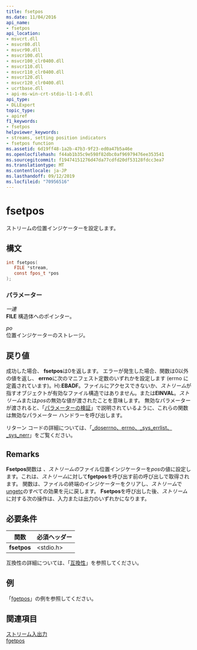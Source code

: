 ```yaml
---
title: fsetpos
ms.date: 11/04/2016
api_name:
- fsetpos
api_location:
- msvcrt.dll
- msvcr80.dll
- msvcr90.dll
- msvcr100.dll
- msvcr100_clr0400.dll
- msvcr110.dll
- msvcr110_clr0400.dll
- msvcr120.dll
- msvcr120_clr0400.dll
- ucrtbase.dll
- api-ms-win-crt-stdio-l1-1-0.dll
api_type:
- DLLExport
topic_type:
- apiref
f1_keywords:
- fsetpos
helpviewer_keywords:
- streams, setting position indicators
- fsetpos function
ms.assetid: 6d19ff48-1a2b-47b3-9f23-ed0a47b5a46e
ms.openlocfilehash: f44ab1b35c9e598f82dbc0af96979476ee353541
ms.sourcegitcommit: f19474151276d47da77cdfd20df53128fdcc3ea7
ms.translationtype: MT
ms.contentlocale: ja-JP
ms.lasthandoff: 09/12/2019
ms.locfileid: "70956516"
---
```

# <a name="fsetpos"></a>fsetpos

ストリームの位置インジケーターを設定します。

## <a name="syntax"></a>構文

```C
int fsetpos(
   FILE *stream,
   const fpos_t *pos
);
```

### <a name="parameters"></a>パラメーター

*一連*<br/>
**FILE** 構造体へのポインター。

*po*<br/>
位置インジケーターのストレージ。

## <a name="return-value"></a>戻り値

成功した場合、 **fsetpos**は0を返します。 エラーが発生した場合、関数は0以外の値を返し、 **errno**に次のマニフェスト定数のいずれかを設定します (errno に定義されています)。H):**EBADF**。ファイルにアクセスできないか、*ストリーム*が指すオブジェクトが有効なファイル構造ではありません。または**EINVAL**。*ストリーム*または*pos*の無効な値が渡されたことを意味します。 無効なパラメーターが渡されると、「[パラメーターの検証](../../c-runtime-library/parameter-validation.md)」で説明されているように、これらの関数は無効なパラメーター ハンドラーを呼び出します。

リターン コードの詳細については、「[_doserrno、errno、_sys_errlist、_sys_nerr](../../c-runtime-library/errno-doserrno-sys-errlist-and-sys-nerr.md)」をご覧ください。

## <a name="remarks"></a>Remarks

**Fsetpos**関数は *、ストリームの*ファイル位置インジケーターを*pos*の値に設定します。これは、*ストリーム*に対して**fgetpos**を呼び出す前の呼び出しで取得されます。 関数は、ファイルの終端のインジケーターをクリアし、*ストリーム*で[ungetc](ungetc-ungetwc.md)のすべての効果を元に戻します。 **Fsetpos**を呼び出した後、*ストリーム*に対する次の操作は、入力または出力のいずれかになります。

## <a name="requirements"></a>必要条件

|関数|必須ヘッダー|
|--------------|---------------------|
|**fsetpos**|\<stdio.h>|

互換性の詳細については、「[互換性](../../c-runtime-library/compatibility.md)」を参照してください。

## <a name="example"></a>例

「[fgetpos](fgetpos.md)」の例を参照してください。

## <a name="see-also"></a>関連項目

[ストリーム入出力](../../c-runtime-library/stream-i-o.md)<br/>
[fgetpos](fgetpos.md)<br/>
